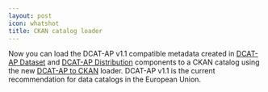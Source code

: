 ```yaml
---
layout: post
icon: whatshot
title: CKAN catalog loader
---
```


Now you can load the DCAT-AP v1.1 compatible metadata created in [DCAT-AP Dataset](/components/e-dcatap11dataset) and [DCAT-AP Distribution](/components/e-dcatap11distribution) components to a CKAN catalog using the new [DCAT-AP to CKAN](/components/l-dcatap11tockan) loader.
DCAT-AP v1.1 is the current recommendation for data catalogs in the European Union.
